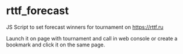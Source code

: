 # rttf_forecast
JS Script to set forecast winners for tournament on https://rttf.ru

Launch it on page with tournament and call in web console or create a bookmark and click it on the same page.
